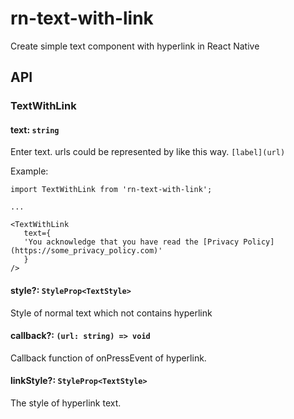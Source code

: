 # rn-text-with-link

Create simple text component with hyperlink in React Native

## API

### TextWithLink

#### text: `string`

Enter text. urls could be represented by like this way. `[label](url)`

Example:

```
import TextWithLink from 'rn-text-with-link';

...

<TextWithLink
   text={
   'You acknowledge that you have read the [Privacy Policy](https://some_privacy_policy.com)'
   }
/>
```



#### style?: `StyleProp<TextStyle>`

Style of normal text which not contains hyperlink



#### callback?: `(url: string) => void`

Callback function of onPressEvent of hyperlink.



#### linkStyle?: `StyleProp<TextStyle>`

The style of hyperlink text.
